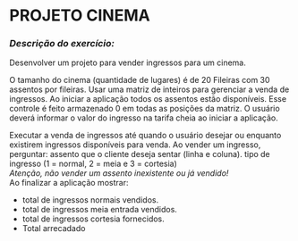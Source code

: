 # PROJETO CINEMA
### *Descrição do exercício:*
Desenvolver um projeto para vender ingressos para um cinema.

O tamanho do cinema (quantidade de lugares) é de 20 Fileiras com 30 assentos por fileiras.
Usar uma matriz de inteiros para gerenciar a venda de ingressos.
Ao iniciar a aplicação todos os assentos estão disponíveis. Esse controle é feito armazenado 0 em todas as posições da matriz.
O usuário deverá informar o valor do ingresso na tarifa cheia ao iniciar a aplicação.

Executar a venda de ingressos até quando o usuário desejar ou enquanto existirem ingressos disponíveis para venda.
Ao vender um ingresso, perguntar:
assento que o cliente deseja sentar (linha e coluna).
tipo de ingresso (1 = normal, 2 = meia e 3 = cortesia)
<br>*Atenção, não vender um assento inexistente ou já vendido!*
<br>Ao finalizar a aplicação mostrar:
- total de ingressos normais vendidos.
- total de ingressos meia entrada vendidos.
- total de ingressos cortesia fornecidos.
- Total arrecadado
